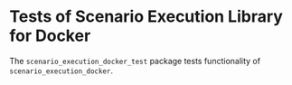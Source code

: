 # Tests of Scenario Execution Library for Docker

The `scenario_execution_docker_test` package tests functionality of `scenario_execution_docker`.
